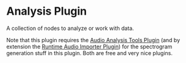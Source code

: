 # Analysis Plugin
 A collection of nodes to analyze or work with data.

Note that this plugin requires the [Audio Analysis Tools Plugin](https://github.com/gtreshchev/AudioAnalysisTools) (and by extension the [Runtime Audio Importer Plugin](https://github.com/gtreshchev/RuntimeAudioImporter)) for the spectrogram generation stuff in this plugin. Both are free and very nice plugins.
